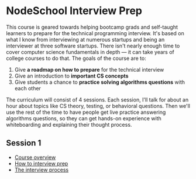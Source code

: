 # NodeSchool Interview Prep

This course is geared towards helping bootcamp grads and self-taught learners to prepare for the technical programming interview. It's based on what I know from interviewing at numerous startups and being an interviewer at three software startups. There isn't nearly enough time to cover computer science fundamentals in depth — it can take years of college courses to do that. The goals of the course are to:

1. Give **a roadmap on how to prepare** for the technical interview
2. Give an introduction to **important CS concepts**
3. Give students a chance to **practice solving algorithms questions** with each other

The curriculum will consist of 4 sessions. Each session, I'll talk for about an hour about topics like CS theory, testing, or behavioral questions. Then we'll use the rest of the time to have people get live practice answering algorithms questions, so they can get hands-on experience with whiteboarding and explaining their thought process.

## Session 1

* [Course overview](00_course_overview.md)
* [How to interview prep](01_interview_prep.md)
* [The interview process](02_the_interview_process.md)